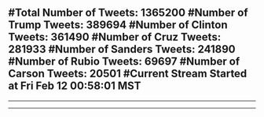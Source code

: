 #Total Number of Tweets: 1365200 
#Number of Trump Tweets: 389694
#Number of Clinton Tweets: 361490
#Number of Cruz Tweets: 281933
#Number of Sanders Tweets: 241890
#Number of Rubio Tweets: 69697
#Number of Carson Tweets: 20501
#Current Stream Started at Fri Feb 12 00:58:01 MST
---
---
---
